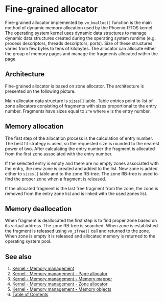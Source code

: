 # Fine-grained allocator

Fine-grained allocator implemented by `vm_kmalloc()` function is the main method of dynamic memory allocation used by
the Phoenix-RTOS kernel. The operating system kernel uses dynamic data structures to manage dynamic data structures
created during the operating system runtime (e.g. process descriptors, threads descriptors, ports). Size of these
structures varies from few bytes to tens of kilobytes. The allocator can allocate either the group of memory pages and
manage the fragments allocated within the page.

## Architecture

Fine-grained allocator is based on zone allocator. The architecture is presented on the following picture.

Main allocator data structure is `sizes[]` table. Table entries point to list of zone allocators consisting of fragments
with sizes proportional to the entry number. Fragments have sizes equal to `2^e` where `e` is the entry number.

## Memory allocation

The first step of the allocation process is the calculation of entry number. The best fit strategy is used, so the
requested size is rounded to the nearest power of two. After calculating the entry number the fragment is allocated
from the first zone associated with the entry number.

If the selected entry is empty and there are no empty zones associated with the entry, the new zone is created and added
to the list. New zone is added either to `sizes[]` table and to the zone RB-tree. The zone RB-tree is used to find the
proper zone when a fragment is released.

If the allocated fragment is the last free fragment from the zone, the zone is removed from the entry zone list and is
linked with the used zones list.

## Memory deallocation

When fragment is deallocated the first step is to find proper zone based on its virtual address. The zone RB-tree is
searched. When zone is established the fragment is released using `vm_zfree()` call and returned to the zone. When zone
is empty it is released and allocated memory is returned to the operating system pool.

## See also

1. [Kernel - Memory management](vm.md)
2. [Kernel - Memory management - Page allocator](page.md)
3. [Kernel - Memory management - Memory mapper](mapper.md)
4. [Kernel - Memory management - Zone allocator](zalloc.md)
5. [Kernel - Memory management - Memory objects](objects.md)
6. [Table of Contents](../../README.md)

